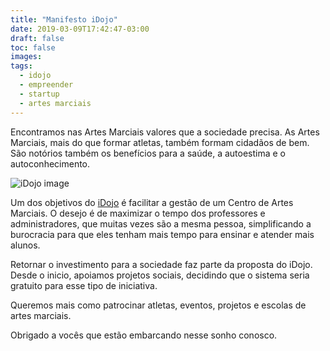 ```yaml
---
title: "Manifesto iDojo"
date: 2019-03-09T17:42:47-03:00
draft: false
toc: false
images:
tags:
  - idojo
  - empreender
  - startup  
  - artes marciais
---
```


Encontramos nas Artes Marciais valores que a sociedade precisa. As Artes Marciais,
mais do que formar atletas, também formam cidadãos de bem. São notórios também os
benefícios para a saúde, a autoestima e o autoconhecimento.

![iDojo image](https://cdn-images-1.medium.com/max/800/1*9REpgwf_g9mFAMelcLGvVQ.png)

Um dos objetivos do [iDojo](https://idojo.com.br) é facilitar a gestão de um
Centro de Artes Marciais. O desejo é de maximizar o tempo dos professores e administradores,
que muitas vezes são a mesma pessoa, simplificando a burocracia para que eles tenham
mais tempo para ensinar e atender mais alunos.

Retornar o investimento para a sociedade faz parte da proposta do iDojo. Desde o
inicio, apoiamos projetos sociais, decidindo que o sistema seria gratuito para esse
tipo de iniciativa.

Queremos mais como patrocinar atletas, eventos, projetos e escolas de artes marciais.

Obrigado a vocês que estão embarcando nesse sonho conosco.
